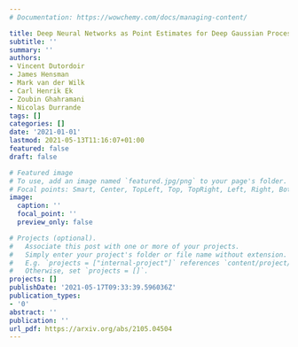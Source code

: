 ```yaml
---
# Documentation: https://wowchemy.com/docs/managing-content/

title: Deep Neural Networks as Point Estimates for Deep Gaussian Processes
subtitle: ''
summary: ''
authors:
- Vincent Dutordoir
- James Hensman
- Mark van der Wilk
- Carl Henrik Ek
- Zoubin Ghahramani
- Nicolas Durrande
tags: []
categories: []
date: '2021-01-01'
lastmod: 2021-05-13T11:16:07+01:00
featured: false
draft: false

# Featured image
# To use, add an image named `featured.jpg/png` to your page's folder.
# Focal points: Smart, Center, TopLeft, Top, TopRight, Left, Right, BottomLeft, Bottom, BottomRight.
image:
  caption: ''
  focal_point: ''
  preview_only: false

# Projects (optional).
#   Associate this post with one or more of your projects.
#   Simply enter your project's folder or file name without extension.
#   E.g. `projects = ["internal-project"]` references `content/project/deep-learning/index.md`.
#   Otherwise, set `projects = []`.
projects: []
publishDate: '2021-05-17T09:33:39.596036Z'
publication_types:
- '0'
abstract: ''
publication: ''
url_pdf: https://arxiv.org/abs/2105.04504
---
```

